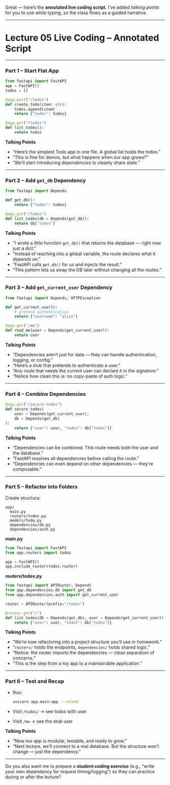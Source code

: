Great — here’s the **annotated live coding script**. I’ve added *talking points* for you to use while typing, so the class flows as a guided narrative.

---

# Lecture 05 Live Coding – Annotated Script

---

### Part 1 – Start Flat App

```python
from fastapi import FastAPI
app = FastAPI()
todos = []

@app.post("/todos")
def create_todo(item: str):
    todos.append(item)
    return {"todos": todos}

@app.get("/todos")
def list_todos():
    return todos
```

**Talking Points**

* “Here’s the simplest Todo app in one file. A global list holds the todos.”
* “This is fine for demos, but what happens when our app grows?”
* “We’ll start introducing *dependencies* to cleanly share state.”

---

### Part 2 – Add `get_db` Dependency

```python
from fastapi import Depends

def get_db():
    return {"todos": todos}

@app.get("/todos")
def list_todos(db = Depends(get_db)):
    return db["todos"]
```

**Talking Points**

* “I wrote a little function `get_db()` that returns the database — right now just a dict.”
* “Instead of reaching into a global variable, the route declares what it *depends on*.”
* “FastAPI calls `get_db()` for us and injects the result.”
* “This pattern lets us swap the DB later without changing all the routes.”

---

### Part 3 – Add `get_current_user` Dependency

```python
from fastapi import Depends, HTTPException

def get_current_user():
    # pretend authentication
    return {"username": "alice"}

@app.get("/me")
def read_me(user = Depends(get_current_user)):
    return user
```

**Talking Points**

* “Dependencies aren’t just for data — they can handle authentication, logging, or config.”
* “Here’s a stub that pretends to authenticate a user.”
* “Any route that needs the current user can declare it in the signature.”
* “Notice how clean this is: no copy-paste of auth logic.”

---

### Part 4 – Combine Dependencies

```python
@app.get("/secure-todos")
def secure_todos(
    user = Depends(get_current_user),
    db = Depends(get_db)
):
    return {"user": user, "todos": db["todos"]}
```

**Talking Points**

* “Dependencies can be combined. This route needs both the user and the database.”
* “FastAPI resolves all dependencies before calling the route.”
* “Dependencies can even depend on other dependencies — they’re composable.”

---

### Part 5 – Refactor into Folders

Create structure:

```
app/
  main.py
  routers/todos.py
  models/todo.py
  dependencies/db.py
  dependencies/auth.py
```

**main.py**

```python
from fastapi import FastAPI
from app.routers import todos

app = FastAPI()
app.include_router(todos.router)
```

**routers/todos.py**

```python
from fastapi import APIRouter, Depends
from app.dependencies.db import get_db
from app.dependencies.auth import get_current_user

router = APIRouter(prefix="/todos")

@router.get("/")
def list_todos(db = Depends(get_db), user = Depends(get_current_user)):
    return {"user": user, "todos": db["todos"]}
```

**Talking Points**

* “We’re now refactoring into a project structure you’ll use in homework.”
* “`routers/` holds the endpoints, `dependencies/` holds shared logic.”
* “Notice: the router imports the dependencies — clean separation of concerns.”
* “This is the step from a toy app to a maintainable application.”

---

### Part 6 – Test and Recap

* Run:

  ```bash
  uvicorn app.main:app --reload
  ```
* Visit `/todos/` → see todos with user
* Visit `/me` → see the stub user

**Talking Points**

* “Now our app is modular, testable, and ready to grow.”
* “Next lecture, we’ll connect to a real database. But the structure won’t change — just the dependency.”

---

Do you also want me to prepare a **student coding exercise** (e.g., “write your own dependency for request timing/logging”) so they can practice during or after the lecture?
